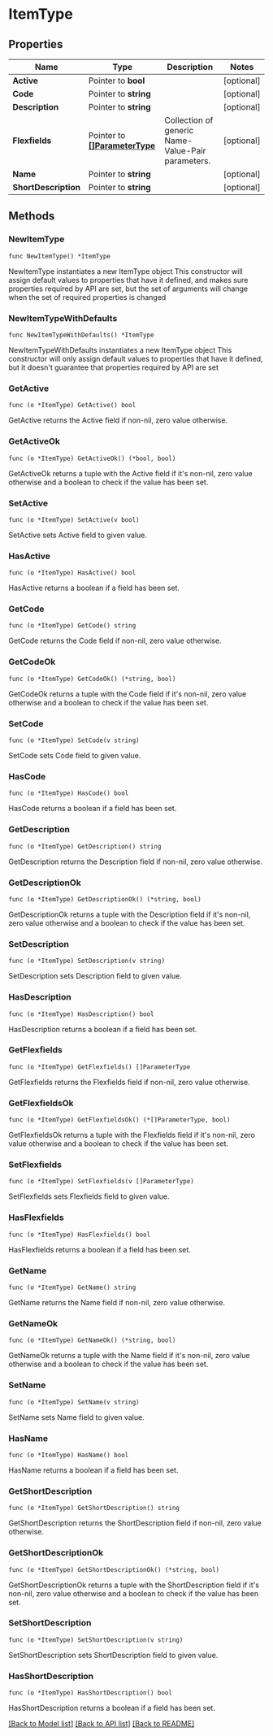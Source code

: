 # ItemType

## Properties

Name | Type | Description | Notes
------------ | ------------- | ------------- | -------------
**Active** | Pointer to **bool** |  | [optional] 
**Code** | Pointer to **string** |  | [optional] 
**Description** | Pointer to **string** |  | [optional] 
**Flexfields** | Pointer to [**[]ParameterType**](ParameterType.md) | Collection of generic Name-Value-Pair parameters. | [optional] 
**Name** | Pointer to **string** |  | [optional] 
**ShortDescription** | Pointer to **string** |  | [optional] 

## Methods

### NewItemType

`func NewItemType() *ItemType`

NewItemType instantiates a new ItemType object
This constructor will assign default values to properties that have it defined,
and makes sure properties required by API are set, but the set of arguments
will change when the set of required properties is changed

### NewItemTypeWithDefaults

`func NewItemTypeWithDefaults() *ItemType`

NewItemTypeWithDefaults instantiates a new ItemType object
This constructor will only assign default values to properties that have it defined,
but it doesn't guarantee that properties required by API are set

### GetActive

`func (o *ItemType) GetActive() bool`

GetActive returns the Active field if non-nil, zero value otherwise.

### GetActiveOk

`func (o *ItemType) GetActiveOk() (*bool, bool)`

GetActiveOk returns a tuple with the Active field if it's non-nil, zero value otherwise
and a boolean to check if the value has been set.

### SetActive

`func (o *ItemType) SetActive(v bool)`

SetActive sets Active field to given value.

### HasActive

`func (o *ItemType) HasActive() bool`

HasActive returns a boolean if a field has been set.

### GetCode

`func (o *ItemType) GetCode() string`

GetCode returns the Code field if non-nil, zero value otherwise.

### GetCodeOk

`func (o *ItemType) GetCodeOk() (*string, bool)`

GetCodeOk returns a tuple with the Code field if it's non-nil, zero value otherwise
and a boolean to check if the value has been set.

### SetCode

`func (o *ItemType) SetCode(v string)`

SetCode sets Code field to given value.

### HasCode

`func (o *ItemType) HasCode() bool`

HasCode returns a boolean if a field has been set.

### GetDescription

`func (o *ItemType) GetDescription() string`

GetDescription returns the Description field if non-nil, zero value otherwise.

### GetDescriptionOk

`func (o *ItemType) GetDescriptionOk() (*string, bool)`

GetDescriptionOk returns a tuple with the Description field if it's non-nil, zero value otherwise
and a boolean to check if the value has been set.

### SetDescription

`func (o *ItemType) SetDescription(v string)`

SetDescription sets Description field to given value.

### HasDescription

`func (o *ItemType) HasDescription() bool`

HasDescription returns a boolean if a field has been set.

### GetFlexfields

`func (o *ItemType) GetFlexfields() []ParameterType`

GetFlexfields returns the Flexfields field if non-nil, zero value otherwise.

### GetFlexfieldsOk

`func (o *ItemType) GetFlexfieldsOk() (*[]ParameterType, bool)`

GetFlexfieldsOk returns a tuple with the Flexfields field if it's non-nil, zero value otherwise
and a boolean to check if the value has been set.

### SetFlexfields

`func (o *ItemType) SetFlexfields(v []ParameterType)`

SetFlexfields sets Flexfields field to given value.

### HasFlexfields

`func (o *ItemType) HasFlexfields() bool`

HasFlexfields returns a boolean if a field has been set.

### GetName

`func (o *ItemType) GetName() string`

GetName returns the Name field if non-nil, zero value otherwise.

### GetNameOk

`func (o *ItemType) GetNameOk() (*string, bool)`

GetNameOk returns a tuple with the Name field if it's non-nil, zero value otherwise
and a boolean to check if the value has been set.

### SetName

`func (o *ItemType) SetName(v string)`

SetName sets Name field to given value.

### HasName

`func (o *ItemType) HasName() bool`

HasName returns a boolean if a field has been set.

### GetShortDescription

`func (o *ItemType) GetShortDescription() string`

GetShortDescription returns the ShortDescription field if non-nil, zero value otherwise.

### GetShortDescriptionOk

`func (o *ItemType) GetShortDescriptionOk() (*string, bool)`

GetShortDescriptionOk returns a tuple with the ShortDescription field if it's non-nil, zero value otherwise
and a boolean to check if the value has been set.

### SetShortDescription

`func (o *ItemType) SetShortDescription(v string)`

SetShortDescription sets ShortDescription field to given value.

### HasShortDescription

`func (o *ItemType) HasShortDescription() bool`

HasShortDescription returns a boolean if a field has been set.


[[Back to Model list]](../README.md#documentation-for-models) [[Back to API list]](../README.md#documentation-for-api-endpoints) [[Back to README]](../README.md)


